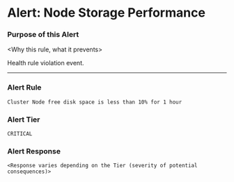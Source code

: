 # Alert: Node Storage Performance

### Purpose of this Alert

<Why this rule, what it prevents>

Health rule violation event.



------

### Alert Rule

```
Cluster Node free disk space is less than 10% for 1 hour
```


### Alert Tier

```
CRITICAL
```


### Alert Response

```
<Response varies depending on the Tier (severity of potential consequences)>
```


